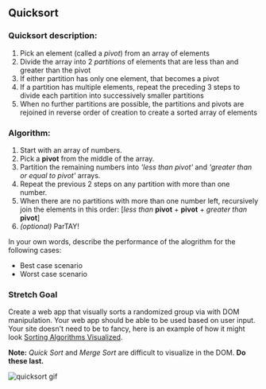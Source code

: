 ## Quicksort

### Quicksort description:

1. Pick an element (called a _pivot_) from an array of elements
2. Divide the array into 2 _partitions_ of elements that are less than and greater than the pivot
  1. If either partition has only one element, that becomes a pivot
  2. If a partition has multiple elements, repeat the preceding 3 steps to divide each partition into successively smaller partitions
3. When no further partitions are possible, the partitions and pivots are rejoined in reverse order of creation to create a sorted array of elements

### Algorithm:

1. Start with an array of numbers.
2. Pick a **pivot** from the middle of the array.
3. Partition the remaining numbers into _'less than pivot'_ and _'greater than or equal to pivot'_ arrays.
4. Repeat the previous 2 steps on any partition with more than one number.
5. When there are no partitions with more than one number left, recursively join the elements in this order: [_less than_ **pivot** + **pivot** + _greater than_ **pivot**]
6. _(optional)_ ParTAY!


In your own words, describe the performance of the alogrithm for the following cases:
  * Best case scenario
  * Worst case scenario

### Stretch Goal
Create a web app that visually sorts a randomized group via with DOM manipulation. Your web app should be able to be used based on user input. Your site doesn't need to be to fancy, here is an example of how it might look [Sorting Algorithms Visualized](https://www.youtube.com/watch?v=kPRA0W1kECg).

**Note:** *Quick Sort* and *Merge Sort* are difficult to visualize in the DOM. **Do these last.**

![quicksort gif](https://upload.wikimedia.org/wikipedia/commons/6/6a/Sorting_quicksort_anim.gif "Quicksort gif")
